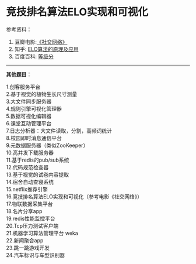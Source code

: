 #  竞技排名算法ELO实现和可视化


参考资料：
1. 豆瓣电影:[《社交网络》](https://movie.douban.com/subject/3205624/)
2. 知乎: [ELO算法的原理及应用](https://zhuanlan.zhihu.com/p/57480433)
3. 百度百科: [等级分](https://baike.baidu.com/item/%E7%AD%89%E7%BA%A7%E5%88%86/8609967?fr=aladdin)





---

**其他题目**：

1.创客服务平台  
2.基于视觉的植物生长尺寸测量  
3.大文件同步服务器  
4.规则引擎可视化管理器  
5.数据可视化编辑器  
6.课堂互动管理平台  
7.日志分析器：大文件读取，分割，高频词统计  
8.校园即时消息通信平台  
9.元数据服务器（类似ZooKeeper）  
10.高并发下载服务器  
11.基于redis的pub/sub系统  
12.代码规范检查器  
13.基于视觉的试卷内容提取  
14.宿舍自动查寝系统  
15.netflix推荐引擎  
16.竞技排名算法ELO实现和可视化（参考电影《社交网络》）  
17.物联数据采集平台  
18.名片分享app  
19.redis性能监控平台  
20.Tcp压力测试客户端  
21.机器学习算法管理平台 weka  
22.新闻聚合app  
23.跳一跳游戏开发  
24.汽车标识与车型识别器  
